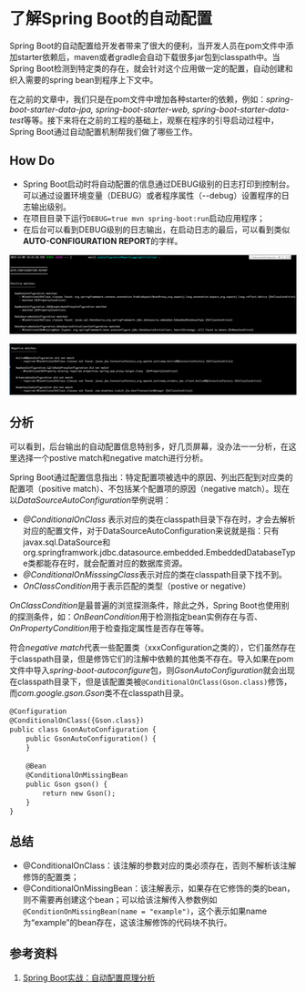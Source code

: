 # 了解Spring Boot的自动配置

Spring Boot的自动配置给开发者带来了很大的便利，当开发人员在pom文件中添加starter依赖后，maven或者gradle会自动下载很多jar包到classpath中。当Spring Boot检测到特定类的存在，就会针对这个应用做一定的配置，自动创建和织入需要的spring bean到程序上下文中。

在之前的文章中，我们只是在pom文件中增加各种starter的依赖，例如：*spring-boot-starter-data-jpa, spring-boot-starter-web, spring-boot-starter-data-test*等等。接下来将在之前的工程的基础上，观察在程序的引导启动过程中，Spring Boot通过自动配置机制帮我们做了哪些工作。

## How Do

- Spring Boot启动时将自动配置的信息通过DEBUG级别的日志打印到控制台。可以通过设置环境变量（DEBUG）或者程序属性（--debug）设置程序的日志输出级别。
- 在项目目录下运行`DEBUG=true mvn spring-boot:run`启动应用程序；
- 在后台可以看到DEBUG级别的日志输出，在启动日志的最后，可以看到类似**AUTO-CONFIGURATION REPORT**的字样。

![Positive matches](images/cd.png)

![Negative matches](images/7.png)

## 分析

可以看到，后台输出的自动配置信息特别多，好几页屏幕，没办法一一分析，在这里选择一个postive match和negative match进行分析。

Spring Boot通过配置信息指出：特定配置项被选中的原因、列出匹配到对应类的配置项（positive match）、不包括某个配置项的原因（negative match）。现在以*DataSourceAutoConfiguration*举例说明：
- *@ConditionalOnClass* 表示对应的类在classpath目录下存在时，才会去解析对应的配置文件，对于DataSourceAutoConfiguration来说就是指：只有javax.sql.DataSource和org.springframwork.jdbc.datasource.embedded.EmbeddedDatabaseType类都能存在时，就会配置对应的数据库资源。
- *@ConditionalOnMisssingClass*表示对应的类在classpath目录下找不到。
- *OnClassCondition*用于表示匹配的类型（postive or negative）

*OnClassCondition*是最普遍的浏览探测条件，除此之外，Spring Boot也使用别的探测条件，如：*OnBeanCondition*用于检测指定bean实例存在与否、*OnPropertyCondition*用于检查指定属性是否存在等等。

符合*negative match*代表一些配置类（xxxConfiguration之类的），它们虽然存在于classpath目录，但是修饰它们的注解中依赖的其他类不存在。导入如果在pom文件中导入*spring-boot-autoconfigure*包，则*GsonAutoConfiguration*就会出现在classpath目录下，但是该配置类被`@ConditionalOnClass(Gson.class)`修饰，而*com.google.gson.Gson*类不在classpath目录。

```
@Configuration
@ConditionalOnClass({Gson.class})
public class GsonAutoConfiguration {
    public GsonAutoConfiguration() {
    }

    @Bean
    @ConditionalOnMissingBean
    public Gson gson() {
        return new Gson();
    }
}
```

## 总结

- @ConditionalOnClass：该注解的参数对应的类必须存在，否则不解析该注解修饰的配置类；
- @ConditionalOnMissingBean：该注解表示，如果存在它修饰的类的bean，则不需要再创建这个bean；可以给该注解传入参数例如`@ConditionOnMissingBean(name = "example")`，这个表示如果name为“example”的bean存在，这该注解修饰的代码块不执行。

## 参考资料

1. [Spring Boot实战：自动配置原理分析](http://blog.csdn.net/liaokailin/article/details/49559951)

